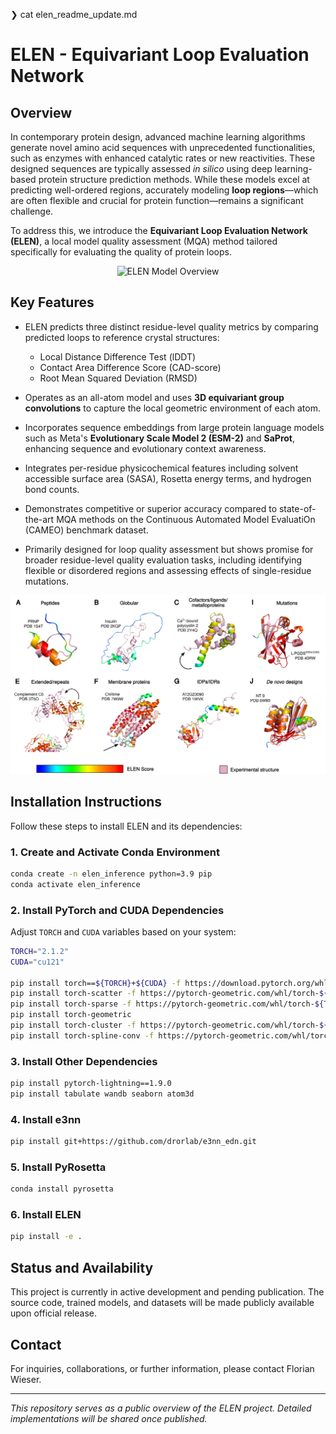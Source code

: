 ❯ cat elen_readme_update.md
# ELEN - Equivariant Loop Evaluation Network

## Overview

In contemporary protein design, advanced machine learning algorithms generate novel amino acid sequences with unprecedented functionalities, such as enzymes with enhanced catalytic rates or new reactivities. These designed sequences are typically assessed *in silico* using deep learning-based protein structure prediction methods. While these models excel at predicting well-ordered regions, accurately modeling **loop regions**—which are often flexible and crucial for protein function—remains a significant challenge.

To address this, we introduce the **Equivariant Loop Evaluation Network (ELEN)**, a local model quality assessment (MQA) method tailored specifically for evaluating the quality of protein loops.

<p align="center">
  <img src="images/ELEN_scheme_new.svg" alt="ELEN Model Overview" width="400" />
</p>

## Key Features

- ELEN predicts three distinct residue-level quality metrics by comparing predicted loops to reference crystal structures:
  - Local Distance Difference Test (lDDT)  
  - Contact Area Difference Score (CAD-score)  
  - Root Mean Squared Deviation (RMSD)  

- Operates as an all-atom model and uses **3D equivariant group convolutions** to capture the local geometric environment of each atom.

- Incorporates sequence embeddings from large protein language models such as Meta's **Evolutionary Scale Model 2 (ESM-2)** and **SaProt**, enhancing sequence and evolutionary context awareness.

- Integrates per-residue physicochemical features including solvent accessible surface area (SASA), Rosetta energy terms, and hydrogen bond counts.

- Demonstrates competitive or superior accuracy compared to state-of-the-art MQA methods on the Continuous Automated Model EvaluatiOn (CAMEO) benchmark dataset.

- Primarily designed for loop quality assessment but shows promise for broader residue-level quality evaluation tasks, including identifying flexible or disordered regions and assessing effects of single-residue mutations.

<p align="center">
  <img src="images/af2_xtal_overlayed_docday.png" alt="ELEN Model Overview" width="600" />
</p>

## Installation Instructions

Follow these steps to install ELEN and its dependencies:

### 1. Create and Activate Conda Environment

```bash
conda create -n elen_inference python=3.9 pip
conda activate elen_inference
```

### 2. Install PyTorch and CUDA Dependencies

Adjust `TORCH` and `CUDA` variables based on your system:

```bash
TORCH="2.1.2"
CUDA="cu121"

pip install torch==${TORCH}+${CUDA} -f https://download.pytorch.org/whl/torch_stable.html
pip install torch-scatter -f https://pytorch-geometric.com/whl/torch-${TORCH}+${CUDA}.html
pip install torch-sparse -f https://pytorch-geometric.com/whl/torch-${TORCH}+${CUDA}.html
pip install torch-geometric
pip install torch-cluster -f https://pytorch-geometric.com/whl/torch-${TORCH}+${CUDA}.html
pip install torch-spline-conv -f https://pytorch-geometric.com/whl/torch-${TORCH}+${CUDA}.html
```

### 3. Install Other Dependencies

```bash
pip install pytorch-lightning==1.9.0
pip install tabulate wandb seaborn atom3d
```

### 4. Install e3nn

```bash
pip install git+https://github.com/drorlab/e3nn_edn.git
```

### 5. Install PyRosetta

```bash
conda install pyrosetta
```

### 6. Install ELEN

```bash
pip install -e .
```

## Status and Availability

This project is currently in active development and pending publication. The source code, trained models, and datasets will be made publicly available upon official release.

## Contact

For inquiries, collaborations, or further information, please contact Florian Wieser.

---

*This repository serves as a public overview of the ELEN project. Detailed implementations will be shared once published.*

